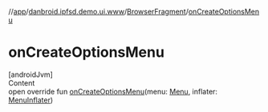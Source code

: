//[app](../../index.md)/[danbroid.ipfsd.demo.ui.www](../index.md)/[BrowserFragment](index.md)/[onCreateOptionsMenu](on-create-options-menu.md)



# onCreateOptionsMenu  
[androidJvm]  
Content  
open override fun [onCreateOptionsMenu](on-create-options-menu.md)(menu: [Menu](https://developer.android.com/reference/kotlin/android/view/Menu.html), inflater: [MenuInflater](https://developer.android.com/reference/kotlin/android/view/MenuInflater.html))  



